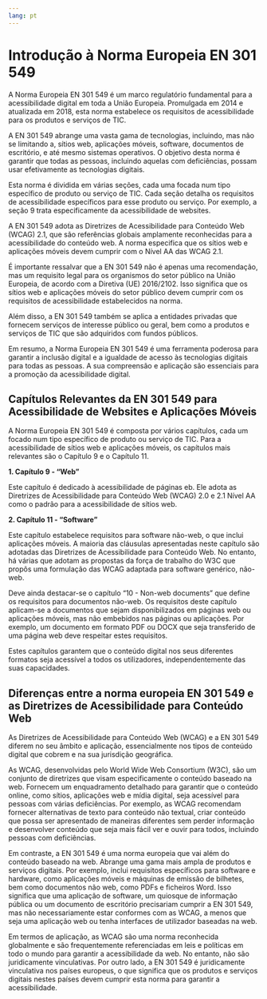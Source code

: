 ```yaml
---
lang: pt
---
```


# Introdução à Norma Europeia EN 301 549

A Norma Europeia EN 301 549 é um marco regulatório fundamental para a acessibilidade digital em toda a União Europeia. Promulgada em 2014 e atualizada em 2018, esta norma estabelece os requisitos de acessibilidade para os produtos e serviços de TIC.

A EN 301 549 abrange uma vasta gama de tecnologias, incluindo, mas não se limitando a, sítios web, aplicações móveis, software, documentos de escritório, e até mesmo sistemas operativos. O objetivo desta norma é garantir que todas as pessoas, incluindo aquelas com deficiências, possam usar efetivamente as tecnologias digitais.

Esta norma é dividida em várias seções, cada uma focada num tipo específico de produto ou serviço de TIC. Cada seção detalha os requisitos de acessibilidade específicos para esse produto ou serviço. Por exemplo, a seção 9 trata especificamente da acessibilidade de websites.

A EN 301 549 adota as Diretrizes de Acessibilidade para Conteúdo Web (WCAG) 2.1, que são referências globais amplamente reconhecidas para a acessibilidade do conteúdo web. A norma especifica que os sítios web e aplicações móveis devem cumprir com o Nível AA das WCAG 2.1.

É importante ressalvar que a EN 301 549 não é apenas uma recomendação, mas um requisito legal para os organismos do setor público na União Europeia, de acordo com a Diretiva (UE) 2016/2102. Isso significa que os sítios web e aplicações móveis do setor público devem cumprir com os requisitos de acessibilidade estabelecidos na norma.

Além disso, a EN 301 549 também se aplica a entidades privadas que fornecem serviços de interesse público ou geral, bem como a produtos e serviços de TIC que são adquiridos com fundos públicos.

Em resumo, a Norma Europeia EN 301 549 é uma ferramenta poderosa para garantir a inclusão digital e a igualdade de acesso às tecnologias digitais para todas as pessoas. A sua compreensão e aplicação são essenciais para a promoção da acessibilidade digital.

## Capítulos Relevantes da EN 301 549 para Acessibilidade de Websites e Aplicações Móveis

A Norma Europeia EN 301 549 é composta por vários capítulos, cada um focado num tipo específico de produto ou serviço de TIC. Para a acessibilidade de sítios web e aplicações móveis, os capítulos mais relevantes são o Capítulo 9 e o Capítulo 11.

**1. Capítulo 9 - “Web”**

Este capítulo é dedicado à acessibilidade de páginas eb. Ele adota as Diretrizes de Acessibilidade para Conteúdo Web (WCAG) 2.0 e 2.1 Nível AA como o padrão para a acessibilidade de sítios web. 

**2. Capítulo 11 - “Software”**

Este capítulo estabelece requisitos para software não-web, o que inclui aplicações móveis. A maioria das cláusulas apresentadas neste capítulo são adotadas das Diretrizes de Acessibilidade para Conteúdo Web. No entanto, há várias que adotam as propostas da força de trabalho do W3C que propôs uma formulação das WCAG adaptada para software genérico, não-web. 

Deve ainda destacar-se o capítulo “10 - Non-web documents” que define os requisitos para documentos não-web. Os requisitos deste capítulo aplicam-se a documentos que sejam disponibilizados em páginas web ou aplicações móveis, mas não embebidos nas páginas ou aplicações. Por exemplo, um documento em formato PDF ou DOCX que seja transferido de uma página web deve respeitar estes requisitos.

Estes capítulos garantem que o conteúdo digital nos seus diferentes formatos seja acessível a todos os utilizadores, independentemente das suas capacidades.

## Diferenças entre a norma europeia EN 301 549 e as Diretrizes de Acessibilidade para Conteúdo Web

As Diretrizes de Acessibilidade para Conteúdo Web (WCAG) e a EN 301 549 diferem no	 seu âmbito e aplicação, essencialmente nos tipos de conteúdo digital que cobrem e na sua jurisdição geográfica.

As WCAG, desenvolvidas pelo World Wide Web Consortium (W3C), são um conjunto de diretrizes que visam especificamente o conteúdo baseado na web. Fornecem um enquadramento detalhado para garantir que o conteúdo online, como sítios, aplicações web e mídia digital, seja acessível para pessoas com várias deficiências. Por exemplo, as WCAG recomendam fornecer alternativas de texto para conteúdo não textual, criar conteúdo que possa ser apresentado de maneiras diferentes sem perder informação e desenvolver conteúdo que seja mais fácil ver e ouvir para todos, incluindo pessoas com deficiências.

Em contraste, a EN 301 549 é uma norma europeia que vai além do conteúdo baseado na web. Abrange uma gama mais ampla de produtos e serviços digitais. Por exemplo, inclui requisitos específicos para software e hardware, como aplicações móveis e máquinas de emissão de bilhetes, bem como documentos não web, como PDFs e ficheiros Word. Isso significa que uma aplicação de software, um quiosque de informação pública ou um documento de escritório precisariam cumprir a EN 301 549, mas não necessariamente estar conformes com as WCAG, a menos que seja uma aplicação web ou tenha interfaces de utilizador baseadas na web.

Em termos de aplicação, as WCAG são uma norma reconhecida globalmente e são frequentemente referenciadas em leis e políticas em todo o mundo para garantir a acessibilidade da web. No entanto, não são juridicamente vinculativas. Por outro lado, a EN 301 549 é juridicamente vinculativa nos países europeus, o que significa que os produtos e serviços digitais nestes países devem cumprir esta norma para garantir a acessibilidade.